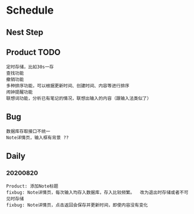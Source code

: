 # Schedule
## Nest Step
## Product TODO
	定时存储，比如30s一存
	查找功能
	撤销功能
	多种排序功能，可以根据更新时间、创建时间、内容等进行排序
	闹钟提醒功能
	联想词功能，分析已有笔记的情况，联想出输入的内容（跟输入法类似了）

## Bug
	数据库存取接口不统一
	Note详情页，输入框有背景 ??

## Daily
### 20200820
	Product: 添加Note标题
	fixbug: Note详情页，每次输入均存入数据库，存入比较频繁。  改为退出时存储或者不可见时存储
	fixbug: Note详情页，点击返回会保存并更新时间，即使内容没有变化
